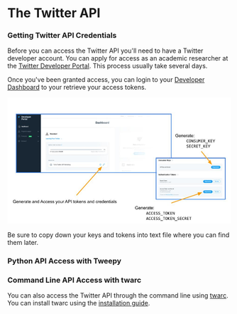 # The Twitter API

### Getting Twitter API Credentials

Before you can access the Twitter API you'll need to have a Twitter developer account.  You can apply for access as an academic researcher at the [Twitter Developer Portal](https://developer.twitter.com/en/solutions/academic-research/products-for-researchers).  This process usually take several days.

Once you've been granted access, you can login to your [Developer Dashboard](https://developer.twitter.com/en/portal/dashboard) to your retrieve your access tokens. 

![tokens.jpg](assets/img/tokens.jpg)

Be sure to copy down your keys and tokens into text file where you can find them later. 

### Python API Access with Tweepy

### Command Line API Access with twarc

You can also access the Twitter API through the command line using [twarc](https://github.com/DocNow/twarc).  You can install twarc using the [installation guide](https://twarc-project.readthedocs.io/en/latest/).  
